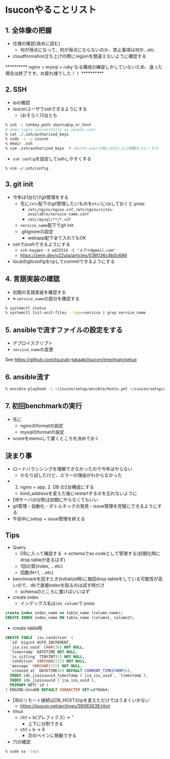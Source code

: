 # Isuconやることリスト

## 1. 全体像の把握
- 仕様の確認(長めに読む)
    - 何が得点になって、何が得点にならないのか、禁止事項は何か...etc
- cloudformation立ち上げの際にregionを間違えないように確認する

********** nginx + mysql + ruby なる構成の練習しかしていないため、違った場合は終了です。お疲れ様でした！！ **********

## 2. SSH
- ipの確認
- isuconユーザでsshできるようにする
    - (おそらく)3台とも
```sh
% ssh -i sshkey_path ubuntu@ip_or_host
# when login successfully as ubuntu user
% cat ./.ssh/authorized_keys
% sudo -i -u isucon
% mkdir .ssh
% vim .ssh/authorized_keys  # ubuntu userの時に出力した公開鍵をコピーする
```
- `ssh config`を設定してsshしやすくする
```sh
% vim ~/.ssh/config
```

## 3. git init
- 今年は1台だけgit管理をする
    - 先に`/etc`配下のgit管理したいものを`etc/`にcpしておくと:yosa:
        - `/etc/nginx/nginx.cnf`, `/etc/nginx/sites-available/service_name.conf`
        - `/etc/mysql/**/*.cnf`
    - `service_name`配下でgit init
    - .gitignoreの設定
        - webapp配下全て入れてもOK
- sshでpushできるようにする
    - `ssh-keygen -t ed25519 -C "メアド@gmail.com"`
    - https://zenn.dev/v22uta/articles/038036c4b0c686
- localのgitconfigをcpしてcommitできるようにする

## 4. 言語実装の確認
- 初期の言語実装を確認する
- ※ `service_name`の部分を確認する
```sh
% systemctl status
% systemctl list-unit-files --type=service | grep service_name
```

## 5. ansibleで流すファイルの設定をする
- デプロイスクリプト
- `service_name`の変更

See https://github.com/tsuzuki-takaaki/isucon/tree/main/setup

## 6. ansible流す
```sh
% ansible-playbook -i ~/isucon/setup/ansible/hosts.yml ~/isucon/setup/ansible/playbook.yml
```

## 7. 初回benchmarkの実行
- 先に
    - nginxのformatの設定
    - mysqlのformatの設定
- scoreをmemoして置くところを決めておく

## 決まり事
- ロードバランシングを理解できなかったので今年はやらない
    - かなり試したけど、エラーの理由がわからなかった
- 1. nginx + app, 2. DB の2台構成にする
    - bind_addressを変えた後にrestartするのを忘れないように
- DBサーバの分割は初期にやらなくてもいい
- git管理・自動化・ボトルネックの発見・issue管理を完璧にできるようにする
- 午前中にsetup + issue管理を終える

## Tips
- Query
    - DBに入って確認する -> schemaでas codeとして管理する(初期化時にdrop tableが走るはず)
    - 1回の質(index, ...etc)
    - 回数(N+1, ...etc)
- benchmarkを回すとき(initialize時)に毎回drop-tableをしている可能性が高いので、dbで直接indexを貼るのは試す時だけ
    - schemaのところに書けばいいはず
- create index
    - インデックス名は`idx_column`で:yosa:
```sql
create index index_name on table_name (column_name);
CREATE INDEX index_name ON table_name (column1, column2);
```
- create table時
```sql
CREATE TABLE `isu_condition` (
  `id` bigint AUTO_INCREMENT,
  `jia_isu_uuid` CHAR(36) NOT NULL,
  `timestamp` DATETIME NOT NULL,
  `is_sitting` TINYINT(1) NOT NULL,
  `condition` VARCHAR(255) NOT NULL,
  `message` VARCHAR(255) NOT NULL,
  `created_at` DATETIME(6) DEFAULT CURRENT_TIMESTAMP(6),
  INDEX idx_jiaisuuuid_timestamp (`jia_isu_uuid`, `timestamp`),
  INDEX idx_jiaisuuuid (`jia_isu_uuid`),
  PRIMARY KEY(`id`)
) ENGINE=InnoDB DEFAULT CHARACTER SET=utf8mb4;
```
- DBのリモート接続はDB_HOSTのipを変えただけではうまくいかない
    - https://isucon.net/archives/56082639.html
- tmux
    - ctrl + b(プレフィクス) -> "
        - 上下に分割できる
    - ctrl + b -> 9
        - 次のペインに移動できる
- 穴の確認
```sh
% sudo ss -lnpt
```
